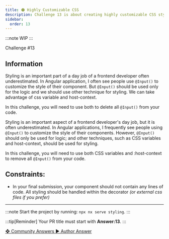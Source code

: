 ```yaml
---
title: 🟠 Highly Customizable CSS
description: Challenge 13 is about creating highly customizable CSS styles
sidebar:
  order: 13
---
```


:::note
WIP
:::

<div class="chip">Challenge #13</div>

## Information

Styling is an important part of a day job of a frontend developer often underestimated. In Angular application, I often see people use `@Input()` to customize the style of their component. But `@Input()` should be used only for the logic and we should use other technique for styling. We can take advantage of css variable and host-context.

In this challenge, you will need to use both to delete all `@Input()` from your code.

Styling is an important aspect of a frontend developer's day job, but it is often underestimated. In Angular applications, I frequently see people using `@Input()` to customize the style of their components. However, `@Input()` should only be used for logic; and other techniques, such as CSS variables and host-context, should be used for styling.

In this challenge, you will need to use both CSS variables and :host-context to remove all `@Input()` from your code.

## Constraints:

- In your final submission, your component should not contain any lines of code. All styling should be handled within the decorator _(or external css files if you prefer)_

---

:::note
Start the project by running: `npx nx serve styling`.
:::

:::tip[Reminder]
Your PR title must start with <b>Answer:13</b>.
:::

<div class="article-footer">
  <a
    href="https://github.com/tomalaforge/angular-challenges/pulls?q=label%3A13+label%3Aanswer"
    alt="Highly Customizable CSS community solutions">
    ❖ Community Answers
  </a>
  <a
    href='https://github.com/tomalaforge/angular-challenges/pulls?q=label%3A13+label%3A'
    alt="Highly Customizable CSS solution author">
    ▶︎ Author Answer
  </a>
  </div>
